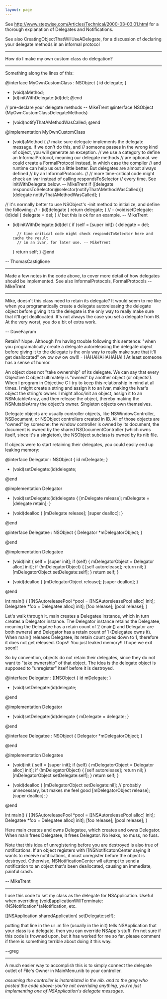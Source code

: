 ```yaml
---
layout: page
---
```




See http://www.stepwise.com/Articles/Technical/2000-03-03.01.html for a thorough
explanation of Delegates and Notifications.

See also CreatingObjectThatWillUseADelegate, for a discussion of declaring your delegate methods in an informal protocol

----

How do I make my own custom class do delegation?

----

Something along the lines of this:

    
@interface MyOwnCustomClass : NSObject
{
	id delegate;
}

- (void)aMethod;
- (id)initWithDelegate:(id)del;
@end

// pre-declare your delegate methods -- MikeTrent
@interface NSObject (MyOwnCustomClassDelegateMethods)
- (void)notifyThatAMethodWasCalled;
@end

@implementation MyOwnCustomClass
- (void)aMethod
{
	// make sure delegate implements the delegate message. if we don't do this, and
	// someone passes in the wrong kind of object, you will generate an exception.
	// we use a category to define an InformalProtocol, meaning our delegate methods
	// are optional. we could create a FormalProtocol instead, in which case the compiler
	// and runtime can help us out a little better. But delegates are almost always defined
	// by an InformalProtocols.
	//
	// more time-critical code might check an ivar instead of calling respondsToSelector
	// every time. See initWithDelegate below. -- MikeTrent
	if ([delegate respondsToSelector:@selector(notifyThatAMethodWasCalled)])
		[delegate notifyThatAMethodWasCalled];
}

// it's normally better to use NSObject's -init method to initialize, and define the following:
// - (id)delegate { return delegate; }
// - (void)setDelegate:(id)del { delegate = del; }
// but this is ok for an example. -- MikeTrent 
- (id)initWithDelegate:(id)del
{
	if (self = [super init])
	{
		delegate = del;
		
		// time critical code might check respondsToSelector here and cache the result
		// in an ivar, for later use. -- MikeTrent
	}
	return self;
}
@end


-- ThomasCastiglione

----

Made a few notes in the code above, to cover more detail of how delegates should be implemented. See also InformalProtocols, FormalProtocols -- MikeTrent

----

Mike, doesn't this class need to retain its delegate? It would seem to me like when you programatically create a delegate autoreleasing the delegate object before giving it to the delegate is the only way to really make sure that it'll get deallocated. It's not always the case you set a delegate from IB. At the very worst, you do a bit of extra work.

-- DaveFayram

Retain? Nope. Although I'm having trouble following this sentence: "when you programatically create a delegate autoreleasing the delegate object before giving it to the delegate is the only way to really make sure that it'll get deallocated" ow ow ow ow ow!!! - HAHAHAHAHAHA!!! At least someone has a sense of humor.

An object does not "take ownership" of its delegate. We can say that every Objective C object ultimately is "owned" by another object (or objects!). When I program in Objective C I try to keep this relationship in mind at all times. I might create a string and assign it to an ivar, making the ivar's object the  string's owner. I might alloc/init an object, assign it to an NSMutableArray, and then release the object, thereby making the NSMutableArray the object's owner. Singleton objects own themselves.

Delegate objects are usually controller objects, like NSWindowController, NSDocument, or NSObject controllers created in IB. All of those objects are "owned" by someone: the window controller is owned by its document, the document is owned by the shared NSDocumentController (which owns itself, since it's a singleton), the NSObject subclass is owned by its nib file.

If objects were to start retaining their delegates, you could easily end up leaking memory:

    
@interface Delegator : NSObject
{
    id mDelegate;
}

- (void)setDelegate:(id)delegate;

@end

@implementation Delegator

- (void)setDelegate:(id)delegate
{
    [mDelegate release];
    mDelegate = [delegate retain];
}

- (void)dealloc
{
    [mDelegate release];
    [super dealloc];
}

@end

@interface Delegatee : NSObject
{
    Delegator *mDelegatorObject;
}

@end

@implementation Delegatee

- (void)init
{
    self = [super init];
    if (self) {
        mDelegatorObject = Delegator alloc] init];
        if (!mDelegatorObject) {
            [self autorelease];
            return nil;
        }
        [mDelegatorObject setDelegate:self];
    }
    return self;
}

- (void)dealloc
{
    [mDelegatorObject release];
    [super dealloc];
}

@end

int main()
{
    [[NSAutoreleasePool *pool = [[NSAutoreleasePool alloc] init];
    Delegatee *foo = Delegatee alloc] init];
    [foo release];
    [pool release]; 
}


Let's walk through it. main creates a Delegatee instance, which in turn creates a Delegator instance. The Delegator instance retains the Delegatee, meaning the Delegatee has a retain count of 2 (main() and Delegator are both owners) and Delegator has a retain count of 1 (Delegatee owns it). When main() releases Delegatee, its retain count goes down to 1, therefore it does not get released. Oops!! You just leaked memory!! I hope we exit soon!!

So by convention, objects do not retain their delegates, since they do not want to "take ownership" of that object. The idea is the delegate object is supposed to "unregister" itself before it is destroyed. 

    
@interface Delegator : [[NSObject
{
    id mDelegate;
}

- (void)setDelegate:(id)delegate;

@end

@implementation Delegator

- (void)setDelegate:(id)delegate
{
    mDelegate = delegate;
}

@end

@interface Delegatee : NSObject
{
    Delegator *mDelegatorObject;
}

@end

@implementation Delegatee

- (void)init
{
    self = [super init];
    if (self) {
        mDelegatorObject = Delegator alloc] init];
        if (!mDelegatorObject) {
            [self autorelease];
            return nil;
        }
        [mDelegatorObject setDelegate:self];
    }
    return self;
}

- (void)dealloc
{
    [mDelegatorObject setDelegate:nil]; // probably unnecessary, but makes me feel good
    [mDelegatorObject release];
    [super dealloc];
}

@end

int main()
{
    [[NSAutoreleasePool *pool = [[NSAutoreleasePool alloc] init];
    Delegatee *foo = Delegatee alloc] init];
    [foo release];
    [pool release]; 
}


Here main creates and owns Delegatee, which creates and owns Delegator. When main frees Delegatee, it frees Delegator. No leaks, no muss, no fuss.

Note that this idea of unregistering before you are destroyed is also true of notifications. If an object registers with [[NSNotificatonCenter saying it wants to receive notifications, it must unregister before the object is destroyed. Otherwise, NSNotificationCenter wll attempt to send a notification to an object that's been deallocated, causing an immediate, painful crash.

-- MikeTrent

----

I use this code to set my class as the delegate for NSApplication.  Useful when overriding (void)applicationWillTerminate:(NSNotification*)aNotification, etc.

    
[[NSApplication sharedApplication] setDelegate:self];


putting that line in the ur .m file (usually in the init) tells NSApplication that your class is a delegate.  then you can override NSApp's stuff.  i'm not sure if this code is frowned upon, but it has worked for me so far.  please comment if there is something terrible about doing it this way.

--greg

----

A much easier way to accomplish this is to simply connect the     delegate outlet of File's Owner in MainMenu.nib to your controller.

*assuming the controller is instantiated in the nib. and to the greg who posted the code above: you're not overriding anything, you're just implementing one of NSApplication's delegate messages.*
